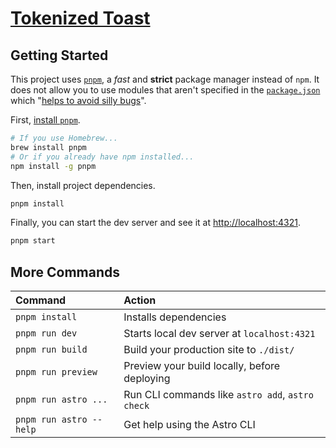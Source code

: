 # [Tokenized Toast](https://tokenizedtoast.com)

## Getting Started

This project uses [`pnpm`](https://pnpm.io), a *fast* and **strict** package manager instead of `npm`. It does not allow you to use modules that aren't specified in the [`package.json`](https://github.com/Charles-Gormley/toastprodsite/blob/master/package.json) which "[helps to avoid silly bugs](https://www.kochan.io/nodejs/pnpms-strictness-helps-to-avoid-silly-bugs.html)".

First, [install `pnpm`](https://pnpm.io/installation).

```sh
# If you use Homebrew...
brew install pnpm
# Or if you already have npm installed...
npm install -g pnpm
```

Then, install project dependencies.

```sh
pnpm install
```

Finally, you can start the dev server and see it at [http://localhost:4321](http://localhost:4321).

```sh
pnpm start
```

## More Commands

| Command                 | Action                                           |
| :---------------------  | :----------------------------------------------- |
| `pnpm install`          | Installs dependencies                            |
| `pnpm run dev`          | Starts local dev server at `localhost:4321`      |
| `pnpm run build`        | Build your production site to `./dist/`          |
| `pnpm run preview`      | Preview your build locally, before deploying     |
| `pnpm run astro ...`    | Run CLI commands like `astro add`, `astro check` |
| `pnpm run astro --help` | Get help using the Astro CLI                     |


